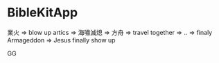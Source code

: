 # BibleKitApp

業火 => blow up artics => 海嘯滅熄 => 方舟 => travel together => .. => finaly Armageddon => Jesus finally show up 

GG
